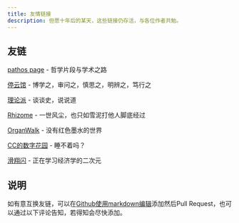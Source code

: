 ```yaml
---
title: 友情链接
description: 但愿十年后的某天，这些链接仍存活，与各位作者共勉。
---
```


## 友链

[pathos page](https://pathos.page/) - 哲学片段与学术之路

[停云馆](https://blog.yizhou.ac.cn/) - 博学之，审问之，慎思之，明辨之，笃行之

[理论派](https://sliun.com/) - 谈谈史，说说道

[Rhizome](https://dongrentianyu.github.io/rhizome/) - 一世风尘，也只如雪泥打他人脚底经过

[OrganWalk](https://organwalk.ink/) - 没有红色墨水的世界

[CC的数字花园](https://cyrus19.cc/) - 睡不着吗？

[滑翔闪](https://blog.huaxiangshan.com/) - 正在学习经济学的二次元

## 说明

如有意互换友链，可以在[Github使用markdown编辑](https://github.com/hxlog/prologue.dev/edit/master/data/content/pages/links.md)添加然后Pull Request，也可以通过以下评论告知，若得知会尽快添加。
